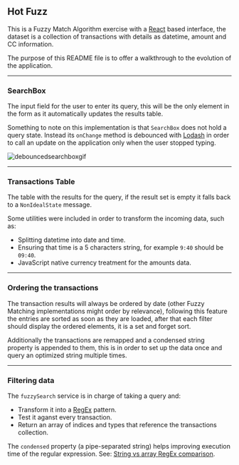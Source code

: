 ## Hot Fuzz

This is a Fuzzy Match Algorithm exercise with a [React](https://reactjs.org/) based interface, the dataset is a collection of transactions with details as datetime, amount and CC information.

The purpose of this README file is to offer a walkthrough to the evolution of the application.

---

### SearchBox

The input field for the user to enter its query, this will be the only element in the form as it automatically updates the results table.

Something to note on this implementation is that `SearchBox` does not hold a query state. 
Instead its `onChange` method is debounced with [Lodash](https://lodash.com/) in order to call an update on the application only when the user stopped typing.

![debouncedsearchboxgif]

---

### Transactions Table

The table with the results for the query, if the result set is empty it falls back to a `NonIdealState` message.

Some utilities were included in order to transform the incoming data, such as: 

+ Splitting datetime into date and time.
+ Ensuring that time is a 5 characters string, for example `9:40` should be `09:40`.
+ JavaScript native currency treatment for the amounts data.

---

### Ordering the transactions

The transaction results will always be ordered by date (other Fuzzy Matching implementations might order by relevance), following this feature the entries are sorted as soon as they are loaded, after that each filter should display the ordered elements, it is a set and forget sort.

Additionally the transactions are remapped and a condensed string property is appended to them, this is in order to set up the data once and query an optimized string multiple times.

---

### Filtering data

The `fuzzySearch` service is in charge of taking a query and:

+ Transform it into a [RegEx](http://regex.info/blog/2006-09-15/247) pattern.
+ Test it aganst every transaction.
+ Return an array of indices and types that reference the transactions collection.

The `condensed` property (a pipe-separated string) helps improving execution time of the regular expression. See: [String vs array RegEx comparison](https://jsperf.com/str-arr-match).

[debouncedsearchboxgif]: https://s3.amazonaws.com/hugobeldemos/searchbox.gif "Debounced SearchBox"